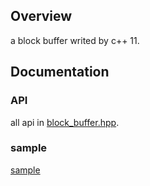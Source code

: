 ## Overview

a block buffer writed by c++ 11.

## Documentation

### API

all api in [block_buffer.hpp](https://github.com/as-xjc/block_buffer/blob/master/block_buffer.hpp).

### sample

[sample](https://github.com/as-xjc/block_buffer/blob/master/sample)
